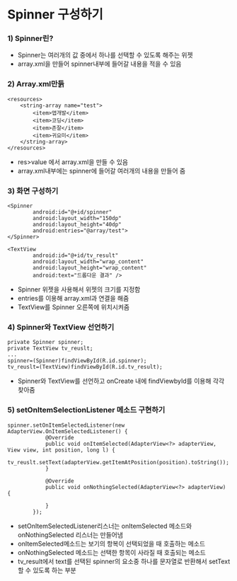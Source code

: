 # Spinner 구성하기
### 1) Spinner린?
- Spinner는 여러개의 값 중에서 하나를 선택할 수 있도록 해주는 위젯
- array.xml을 만들어 spinner내부에 들어갈 내용을 적을 수 있음

### 2) Array.xml만듥
```
<resources>
    <string-array name="test">
        <item>앱개발</item>
        <item>코딩</item>
        <item>존잘</item>
        <item>귀요미</item>
    </string-array>
</resources>
```
- res>value 에서 array.xml을 만들 수 있음
- array.xml내부에는 spinner에 들어갈 여러개의 내용을 만들어 줌

### 3) 화면 구성하기
```
<Spinner
        android:id="@+id/spinner"
        android:layout_width="150dp"
        android:layout_height="40dp"
        android:entries="@array/test">
</Spinner>

<TextView
        android:id="@+id/tv_result"
        android:layout_width="wrap_content"
        android:layout_height="wrap_content"
        android:text="드롭다운 결과" />
```
- Spinner 위젯을 사용해서 위젯의 크기를 지정함
- entries를 이용해 array.xml과 연결을 해줌
- TextView를 Spinner 오른쪽에 위치시켜줌

### 4) Spinner와 TextView 선언하기
```
private Spinner spinner;
private TextView tv_reuslt;
...
spinner=(Spinner)findViewById(R.id.spinner);
tv_reuslt=(TextView)findViewById(R.id.tv_result);
```
- Spinner와 TextView를 선언하고 onCreate 내에 findViewbyId를 이용해 각각 찾아줌

### 5) setOnItemSelectionListener 메소드 구현하기
```
spinner.setOnItemSelectedListener(new AdapterView.OnItemSelectedListener() {
            @Override
            public void onItemSelected(AdapterView<?> adapterView, View view, int position, long l) {
                tv_reuslt.setText(adapterView.getItemAtPosition(position).toString());
            }

            @Override
            public void onNothingSelected(AdapterView<?> adapterView) {

            }
        });
```
- setOnItemSelectedListener리스너는 onItemSelected 메소드와 onNothingSelected 리스너는 만들어냄
- onItemSelected메소드는  보기의 항복이 선택되었을 때 호출하는 메소드
- onNothingSelected 메소드는 선택한 항목이 사라질 때 호출되는 메소드
- tv_result에서 text를 선택된 spinner의 요소중 하나를 문자열로 반환해서 setText할 수 있도록 하는 부분
